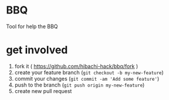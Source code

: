 BBQ
===

Tool for help the BBQ


get involved
============

1. fork it ( https://github.com/hibachi-hack/bbq/fork )
2. create your feature branch (`git checkout -b my-new-feature`)
3. commit your changes (`git commit -am 'Add some feature'`)
4. push to the branch (`git push origin my-new-feature`)
5. create new pull request
